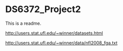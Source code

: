 # DS6372_Project2

This is a readme.

http://users.stat.ufl.edu/~winner/datasets.html

http://users.stat.ufl.edu/~winner/data/nfl2008_fga.txt
